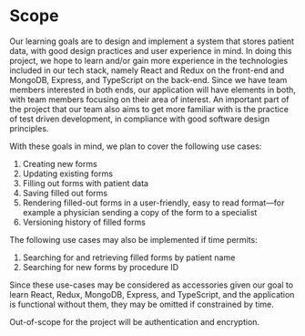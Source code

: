 # Scope

Our learning goals are to design and implement a system that stores patient data, with good design practices and user experience in mind. In doing this project, we hope to learn and/or gain more experience in the technologies included in our tech stack, namely React and Redux on the front-end and MongoDB, Express, and TypeScript on the back-end. Since we have team members interested in both ends, our application will have elements in both, with team members focusing on their area of interest. An important part of the project that our team also aims to get more familiar with is the practice of test driven development, in compliance with good software design principles.

With these goals in mind, we plan to cover the following use cases:
1. Creating new forms
2. Updating existing forms
3. Filling out forms with patient data
4. Saving filled out forms
5. Rendering filled-out forms in a user-friendly, easy to read format—for example a physician sending a copy of the form to a specialist
6. Versioning history of filled forms

The following use cases may also be implemented if time permits:
1. Searching for and retrieving filled forms by patient name
2. Searching for new forms by procedure ID  

Since these use-cases may be considered as accessories given our goal to learn React, Redux, MongoDB, Express, and TypeScript, and the application is functional without them, they may be omitted if constrained by time.

Out-of-scope for the project will be authentication and encryption.
